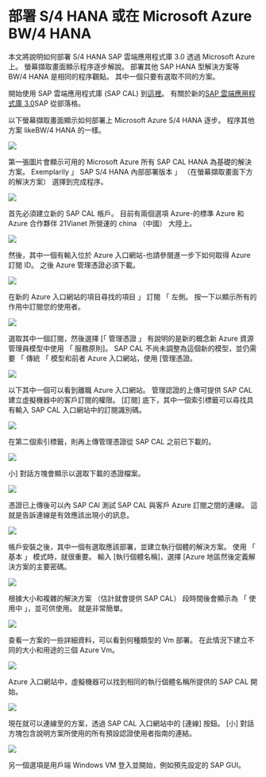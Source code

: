 <properties 
pageTitle="部署上 Azure VM S/4 HANA 或 BW/4 HANA |Microsoft Azure" 
description="部署 S/4 HANA 或 BW/4 HANA Azure VM 上" 
services="virtual-machines-linux" 
documentationCenter="" 
authors="hermanndms" 
manager="timlt" 
editor="" 
tags="azure-resource-manager" 
  keywords=""/> 
<tags 
  ms.service="virtual-machines-linux" 
  ms.devlang="na" 
  ms.topic="article" 
  ms.tgt_pltfrm="vm-linux" 
  ms.workload="infrastructure-services" 
  ms.date="09/15/2016" 
  ms.author="hermannd"/> 


# <a name="deploying-s4-hana-or-bw4-hana-on-microsoft-azure"></a>部署 S/4 HANA 或在 Microsoft Azure BW/4 HANA 

本文將說明如何部署 S/4 HANA SAP 雲端應用程式庫 3.0 透過 Microsoft Azure 上。
螢幕擷取畫面顯示程序逐步解說。 部署其他 SAP HANA 型解決方案等 BW/4 HANA 是相同的程序觀點。 其中一個只要有選取不同的方案。

開始使用 SAP 雲端應用程式庫 (SAP CAL) 到[這裡](https://cal.sap.com/)。 有關於新的[SAP 雲端應用程式庫 3.0](http://scn.sap.com/community/cloud-appliance-library/blog/2016/05/27/sap-cloud-appliance-library-30-came-with-a-new-user-experience)SAP 從部落格。 


以下螢幕擷取畫面顯示如何部署上 Microsoft Azure S/4 HANA 逐步。 程序其他方案 likeBW/4 HANA 的一樣。


![](./media/virtual-machines-linux-sap-cal-s4h/s4h-pic-1b.jpg)

第一張圖片會顯示可用的 Microsoft Azure 所有 SAP CAL HANA 為基礎的解決方案。
Exemplarily 」 SAP S/4 HANA 內部部署版本 」 （在螢幕擷取畫面下方的解決方案） 選擇到完成程序。

![](./media/virtual-machines-linux-sap-cal-s4h/s4h-pic-2.jpg)

首先必須建立新的 SAP CAL 帳戶。 目前有兩個選項 Azure-的標準 Azure 和 Azure 合作夥伴 21Vianet 所營運的 china （中國） 大陸上。

![](./media/virtual-machines-linux-sap-cal-s4h/s4h-pic3b.jpg)

然後，其中一個有輸入位於 Azure 入口網站-也請參閱進一步下如何取得 Azure 訂閱 ID。 之後 Azure 管理憑證必須下載。

![](./media/virtual-machines-linux-sap-cal-s4h/s4h-pic6b.jpg)

在新的 Azure 入口網站的項目尋找的項目 」 訂閱 「 左側。 按一下以顯示所有的作用中訂閱您的使用者。

![](./media/virtual-machines-linux-sap-cal-s4h/s4h-pic7b.jpg)

選取其中一個訂閱，然後選擇 [「 管理憑證 」 有說明的是新的概念新 Azure 資源管理員模型中使用 「 服務原則]。
SAP CAL 不尚未調整為這個新的模型，並仍需要 「 傳統 「 模型和前者 Azure 入口網站，使用 [管理憑證。

![](./media/virtual-machines-linux-sap-cal-s4h/s4h-pic4b.jpg)

以下其中一個可以看到離職 Azure 入口網站。 管理認證的上傳可提供 SAP CAL 建立虛擬機器中的客戶訂閱的權限。 [訂閱] 底下，其中一個索引標籤可以尋找具有輸入 SAP CAL 入口網站中的訂閱識別碼。

![](./media/virtual-machines-linux-sap-cal-s4h/s4h-pic5.jpg)

在第二個索引標籤，則再上傳管理憑證從 SAP CAL 之前已下載的。

![](./media/virtual-machines-linux-sap-cal-s4h/s4h-pic8.jpg)

小] 對話方塊會顯示以選取下載的憑證檔案。

![](./media/virtual-machines-linux-sap-cal-s4h/s4h-pic9.jpg)

憑證已上傳後可以內 SAP CAl 測試 SAP CAL 與客戶 Azure 訂閱之間的連線。 這就是告訴連線是有效應該出現小的訊息。

![](./media/virtual-machines-linux-sap-cal-s4h/s4h-pic10.jpg)

帳戶安裝之後，其中一個有選取應該部署，並建立執行個體的解決方案。
使用 「 基本 」 模式時，就很重要。 輸入 [執行個體名稱]，選擇 [Azure 地區然後定義解決方案的主要密碼。

![](./media/virtual-machines-linux-sap-cal-s4h/s4h-pic11.jpg)

根據大小和複雜的解決方案 （估計就會提供 SAP CAL） 段時間後會顯示為 「 使用中 」，並可供使用。 就是非常簡單。

![](./media/virtual-machines-linux-sap-cal-s4h/s4h-pic12.jpg)

查看一方案的一些詳細資料，可以看到何種類型的 Vm 部署。 在此情況下建立不同的大小和用途的三個 Azure Vm。

![](./media/virtual-machines-linux-sap-cal-s4h/s4h-pic13.jpg)

Azure 入口網站中，虛擬機器可以找到相同的執行個體名稱所提供的 SAP CAL 開始。

![](./media/virtual-machines-linux-sap-cal-s4h/s4h-pic14b.jpg)

現在就可以連線至的方案，透過 SAP CAL 入口網站中的 [連線] 按鈕。 [小] 對話方塊包含說明方案所使用的所有預設認證使用者指南的連結。

![](./media/virtual-machines-linux-sap-cal-s4h/s4h-pic15.jpg)

另一個選項是用戶端 Windows VM 登入並開始，例如預先設定的 SAP GUI。







